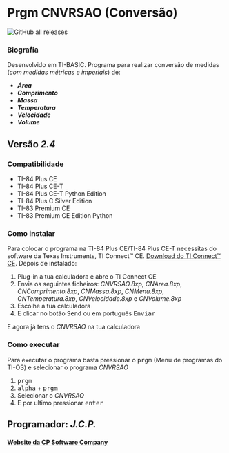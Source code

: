 # Prgm CNVRSAO (Conversão)

![GitHub all releases](https://img.shields.io/github/downloads/CPSoftwareC/CNVRSAO.8xp/total)

### Biografia

Desenvolvido em TI-BASIC. Programa para realizar conversão de medidas (_com medidas métricas e imperiais_) de:
- **_Área_**
- **_Comprimento_**
- **_Massa_**
- **_Temperatura_**
- **_Velocidade_**
- **_Volume_**

## Versão _2.4_

### Compatibilidade

- TI-84 Plus CE
- TI-84 Plus CE-T
- TI-84 Plus CE-T Python Edition
- TI-84 Plus C Silver Edition
- TI-83 Premium CE
- TI-83 Premium CE Edition Python

### Como instalar

Para colocar o programa na TI-84 Plus CE/TI-84 Plus CE-T necessitas do software da Texas Instruments, TI Connect™ CE. [Download do TI Connect™ CE](https://education.ti.com/pt/produtos/computer-software/ti-connect-ce-sw). Depois de instalado:

1. Plug-in a tua calculadora e abre o TI Connect CE
2. Envia os seguintes ficheiros: _CNVRSAO.8xp_, _CNArea.8xp_, _CNComprimento.8xp_, _CNMassa.8xp_, _CNMenu.8xp_, _CNTemperatura.8xp_, _CNVelocidade.8xp_ e _CNVolume.8xp_
3. Escolhe a tua calculadora
4. E clicar no botão <kbd>Send</kbd> ou em português <kbd>Enviar</kbd>
 
E agora já tens o _CNVRSAO_ na tua calculadora

### Como executar

Para executar o programa basta pressionar o <kbd>prgm</kbd> (Menu de programas do TI-OS) e selecionar o programa _CNVRSAO_

1. <kbd>prgm</kbd>
2. <kbd>alpha</kbd> + <kbd>prgm</kbd>
3. Selecionar o _CNVRSAO_
4. E por ultimo pressionar <kbd>enter</kbd></li>


## Programador: _J.C.P._

#### [Website da CP Software Company](http://cpsoftwarecompany.epizy.com)
